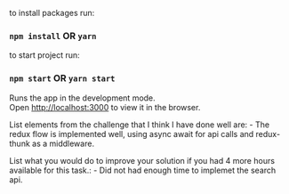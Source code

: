 to install packages run:
### `npm install` OR `yarn`

to start project run:
### `npm start` OR `yarn start` 

Runs the app in the development mode.<br />
Open [http://localhost:3000](http://localhost:3000) to view it in the browser.


List elements from the challenge that I think I have done well are:
    - The redux flow is implemented well, using async await for api calls and
        redux-thunk as a middleware.

List what you would do to improve your solution if you had 4 more hours
available for this task.: 
     - Did not had enough time to implemet the search api.